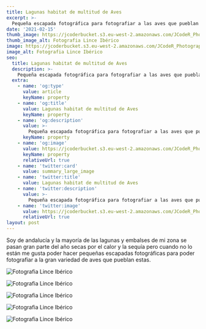 ```yaml
---
title: Lagunas habitat de multitud de Aves
excerpt: >-
  Pequeña escapada fotográfica para fotografiar a las aves que pueblan nuestras lagunas.
date: '2021-02-15'
thumb_image: https://jcoderbucket.s3.eu-west-2.amazonaws.com/JCodeR_Photography/mini-ave-10.jpg
thumb_image_alt: Fotografia Lince Ibérico
image: https://jcoderbucket.s3.eu-west-2.amazonaws.com/JCodeR_Photography/ave-10.jpg
image_alt: Fotografia Lince Ibérico
seo:
  title: Lagunas habitat de multitud de Aves
  description: >-
    Pequeña escapada fotográfica para fotografiar a las aves que pueblan nuestras lagunas.
  extra:
    - name: 'og:type'
      value: article
      keyName: property
    - name: 'og:title'
      value: Lagunas habitat de multitud de Aves
      keyName: property
    - name: 'og:description'
      value: >-
        Pequeña escapada fotográfica para fotografiar a las aves que pueblan nuestras lagunas.
      keyName: property
    - name: 'og:image'
      value: https://jcoderbucket.s3.eu-west-2.amazonaws.com/JCodeR_Photography/ave-10.jpg
      keyName: property
      relativeUrl: true
    - name: 'twitter:card'
      value: summary_large_image
    - name: 'twitter:title'
      value: Lagunas habitat de multitud de Aves
    - name: 'twitter:description'
      value: >-
        Pequeña escapada fotográfica para fotografiar a las aves que pueblan nuestras lagunas.
    - name: 'twitter:image'
      value: https://jcoderbucket.s3.eu-west-2.amazonaws.com/JCodeR_Photography/ave-10.jpg
      relativeUrl: true
layout: post
---
```


Soy de andalucía y la mayoría de las lagunas y embalses de mi zona se pasan gran parte del año secas por el calor
y la sequía pero cuando no lo están me gusta poder hacer pequeñas escapadas fotográficas para poder fotografiar
a la gran variedad de aves que pueblan estas.

![Fotografia Lince Ibérico](https://jcoderbucket.s3.eu-west-2.amazonaws.com/JCodeR_Photography/ave-8.jpg)

![Fotografia Lince Ibérico](https://jcoderbucket.s3.eu-west-2.amazonaws.com/JCodeR_Photography/ave-9.jpg)

![Fotografia Lince Ibérico](https://jcoderbucket.s3.eu-west-2.amazonaws.com/JCodeR_Photography/ave-4.jpg)

![Fotografia Lince Ibérico](https://jcoderbucket.s3.eu-west-2.amazonaws.com/JCodeR_Photography/ave-3.jpg)

![Fotografia Lince Ibérico](https://jcoderbucket.s3.eu-west-2.amazonaws.com/JCodeR_Photography/ave-2.jpg)